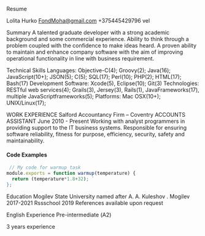 Resume

Lolita Hurko
FondMoha@gmail.com
+375445429796 vel

 Summary
A talented graduate developer with a strong academic background and some
commercial experience. Ability to think through a problem coupled with the
confidence to make ideas heard. A proven ability to maintain and enhance
company software with the aim of improving operational functionality in line
with business requirement.

Technical Skills
Languages: Objective-C(4); Groovy(2); Java(16); JavaScript(10+); JSON(5); C(5); SQL(17); Perl(10); PHP(2); HTML(17); Bash(17)
Development Software: Xcode(5), Eclipse(10); Git(3)
Technologies: RESTful web services(4); Grails(3), Jersey(3), Rails(1), JavaFrameworks(17), multiple JavaScriptframeworks(5);
Platforms: Mac OSX(10+); UNIX/Linux(17);

WORK EXPERIENCE
Salford Accountancy Firm – Coventry
ACCOUNTS ASSISTANT June 2010 - Present
Working with analyst programmers in providing support to the IT business
systems. Responsible for ensuring software reliability, fitness for purpose,
efficiency, security, safety and maintainability.

#### Code Examples
``` js
 // My code for warmup task
module.exports = function warmup(temperature) {
  return (temperature*1.8+32); `
}; 
```
Education
Mogilev State University named after A. A. Kuleshov . Mogilev 2017-2021
Rssschool 2019
References available upon request

English Experience
Pre-intermediate (А2)

3 years experience

